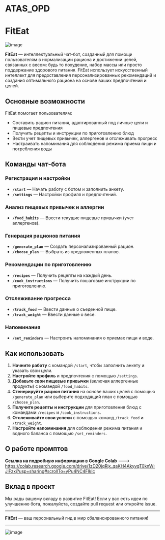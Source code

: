 # ATAS_OPD

# FitEat

![image](https://github.com/user-attachments/assets/13a5f61d-8e5d-4122-8bf7-b98ff17df9d8)

**FitEat** — интеллектуальный чат-бот, созданный для помощи пользователям в нормализации рациона и достижении целей, связанных с весом: будь то похудение, набор массы или просто поддержание здорового питания. FitEat использует искусственный интеллект для предоставления персонализированных рекомендаций и создания оптимального рациона на основе ваших предпочтений и целей.

## Основные возможности

FitEat помогает пользователям:
- Составить рацион питания, адаптированный под личные цели и пищевые предпочтения
- Получить рецепты и инструкции по приготовлению блюд
- Вести учет пищевых привычек, аллергенов и отслеживать прогресс
- Настраивать напоминания для соблюдения режима приема пищи и потребления воды

## Команды чат-бота

### Регистрация и настройки
- **`/start`** — Начать работу с ботом и заполнить анкету.
- **`/settings`** — Настройки профиля и предпочтений.

### Анализ пищевых привычек и аллергии
- **`/food_habits`** — Ввести текущие пищевые привычки (учет аллергенов).

### Генерация рационов питания
- **`/generate_plan`** — Создать персонализированный рацион.
- **`/choose_plan`** — Выбрать из предложенных планов.

### Рекомендации по приготовлению
- **`/recipes`** — Получить рецепты на каждый день.
- **`/cook_instructions`** — Получить пошаговые инструкции по приготовлению.

### Отслеживание прогресса
- **`/track_food`** — Ввести данные о съеденной пище.
- **`/track_weight`** — Ввести данные о весе.

### Напоминания
- **`/set_reminders`** — Настроить напоминания о приемах пищи и воде.

## Как использовать

1. **Начните работу** с командой `/start`, чтобы заполнить анкету и указать свои цели.
2. **Настройте профиль** и предпочтения с помощью `/settings`.
3. **Добавьте свои пищевые привычки** (включая аллергенные продукты) с командой `/food_habits`.
4. **Сгенерируйте рацион питания** на основе ваших целей с помощью `/generate_plan` или выберите подходящий план с помощью `/choose_plan`.
5. **Получите рецепты и инструкции** для приготовления блюд с командами `/recipes` и `/cook_instructions`.
6. **Отслеживайте свои успехи** с помощью команд `/track_food` и `/track_weight`.
7. **Настройте напоминания** для соблюдения режима питания и водного баланса с помощью `/set_reminders`.

## О работе промптов

**Ссылка на подробную информацию в Google Colab** ---> https://colab.research.google.com/drive/1zD20jqRjx_qaKH4AkyvqT0knW-JlFzxj?usp=sharing#scrollTo=yPu4NC4FIkIc

## Вклад в проект

Мы рады вашему вкладу в развитие FitEat! Если у вас есть идеи по улучшению бота, пожалуйста, создайте pull request или откройте issue.

---

**FitEat** — ваш персональный гид в мир сбалансированного питания!

---
![image](https://github.com/user-attachments/assets/e9d5ccc2-cb8d-43c4-9506-d5f4e6505b3f)


